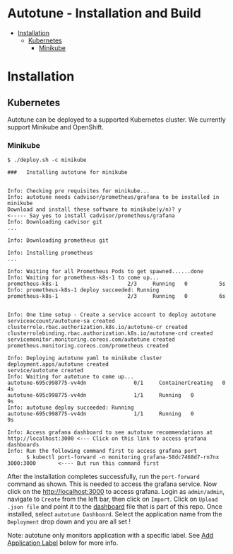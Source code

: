 

﻿
# Autotune - Installation and Build

- [Installation](#installation)
  - [Kubernetes](#kubernetes)
    - [Minikube](#minikube)

# Installation

## Kubernetes

Autotune can be deployed to a supported Kubernetes cluster. We currently support Minikube and OpenShift.

### Minikube


```
$ ./deploy.sh -c minikube

###   Installing autotune for minikube


Info: Checking pre requisites for minikube...
Info: autotune needs cadvisor/prometheus/grafana to be installed in minikube
Download and install these software to minikube(y/n)? y                     <----- Say yes to install cadvisor/prometheus/grafana
Info: Downloading cadvisor git
...

Info: Downloading prometheus git

Info: Installing prometheus
...

Info: Waiting for all Prometheus Pods to get spawned......done
Info: Waiting for prometheus-k8s-1 to come up...
prometheus-k8s-1                      2/3     Running   0          5s
Info: prometheus-k8s-1 deploy succeeded: Running
prometheus-k8s-1                      2/3     Running   0          6s


Info: One time setup - Create a service account to deploy autotune
serviceaccount/autotune-sa created
clusterrole.rbac.authorization.k8s.io/autotune-cr created
clusterrolebinding.rbac.authorization.k8s.io/autotune-crd created
servicemonitor.monitoring.coreos.com/autotune created
prometheus.monitoring.coreos.com/prometheus created

Info: Deploying autotune yaml to minikube cluster
deployment.apps/autotune created
service/autotune created
Info: Waiting for autotune to come up...
autotune-695c998775-vv4dn               0/1     ContainerCreating   0          4s
autotune-695c998775-vv4dn               1/1     Running   0          9s
Info: autotune deploy succeeded: Running
autotune-695c998775-vv4dn               1/1     Running   0          9s

Info: Access grafana dashboard to see autotune recommendations at http://localhost:3000 <--- Click on this link to access grafana dashboards
Info: Run the following command first to access grafana port
      $ kubectl port-forward -n monitoring grafana-58dc7468d7-rn7nx 3000:3000		<---- But run this command first

```

After the installation completes successfully, run the `port-forward` command as shown. This is needed to access the grafana service. Now click on the [http://localhost:3000](http://localhost:3000) to access grafana. Login as `admin/admin`, navigate to `Create` from the left bar, then click on `Import`. Click on `Upload .json file` and point it to the [dashboard](/grafana/autotune_kubernetes_dashboard.json) file that is part of this repo. Once installed, select `autotune Dashboard`. Select the application name from the `Deployment` drop down and you are all set !

Note: autotune only monitors application with a specific label. See [Add Application Label](#add-application-label) below for more info.

